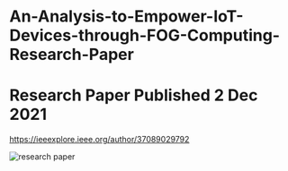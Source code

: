# An-Analysis-to-Empower-IoT-Devices-through-FOG-Computing-Research-Paper
# Research Paper Published 2 Dec 2021

https://ieeexplore.ieee.org/author/37089029792

![research paper](https://user-images.githubusercontent.com/72095437/182020411-184c7444-28bc-40bd-9757-1f2815836aeb.png)
 

